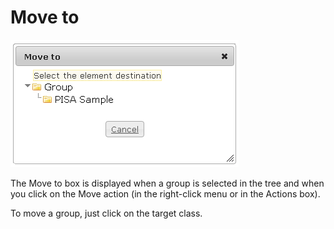 <!--
parent:
    title: Manage_Groups
author:
    - 'Jérôme Bogaerts'
created_at: '2012-04-12 18:29:49'
updated_at: '2013-03-13 13:59:52'
tags:
    - 'Manage Groups'
-->

Move to
=======

![](../resources/groups-move.png)

The Move to box is displayed when a group is selected in the tree and when you click on the Move action (in the right-click menu or in the Actions box).

To move a group, just click on the target class.

